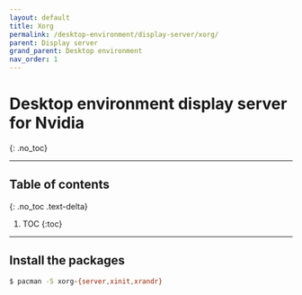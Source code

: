 ```yaml
---
layout: default
title: Xorg
permalink: /desktop-environment/display-server/xorg/
parent: Display server
grand_parent: Desktop environment
nav_order: 1
---
```


# Desktop environment display server for Nvidia
{: .no_toc}

---

## Table of contents
{: .no_toc .text-delta}

1. TOC
{:toc}

---

## Install the packages

```bash
$ pacman -S xorg-{server,xinit,xrandr}
```
